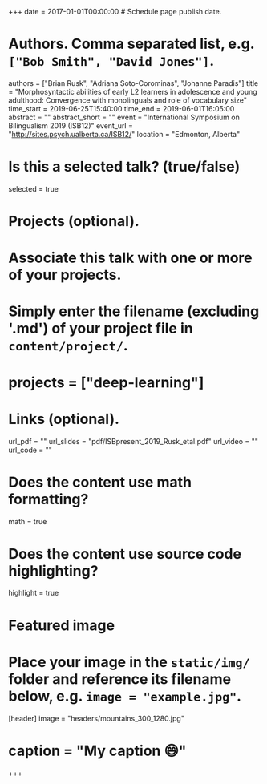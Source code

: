 +++
date = 2017-01-01T00:00:00  # Schedule page publish date.

# Authors. Comma separated list, e.g. `["Bob Smith", "David Jones"]`.
authors = ["Brian Rusk", "Adriana Soto-Corominas", "Johanne Paradis"]
title = "Morphosyntactic abilities of early L2 learners in adolescence and young adulthood: Convergence with monolinguals and role of vocabulary size"
time_start = 2019-06-25T15:40:00
time_end = 2019-06-01T16:05:00
abstract = ""
abstract_short = ""
event = "International Symposium on Bilingualism 2019 (ISB12)"
event_url = "http://sites.psych.ualberta.ca/ISB12/"
location = "Edmonton, Alberta"

# Is this a selected talk? (true/false)
selected = true

# Projects (optional).
#   Associate this talk with one or more of your projects.
#   Simply enter the filename (excluding '.md') of your project file in `content/project/`.
# projects = ["deep-learning"]

# Links (optional).
url_pdf = ""
url_slides = "pdf/ISBpresent_2019_Rusk_etal.pdf"
url_video = ""
url_code = ""


# Does the content use math formatting?
math = true

# Does the content use source code highlighting?
highlight = true

# Featured image
# Place your image in the `static/img/` folder and reference its filename below, e.g. `image = "example.jpg"`.
[header]
image = "headers/mountains_300_1280.jpg"
# caption = "My caption :smile:"

+++

